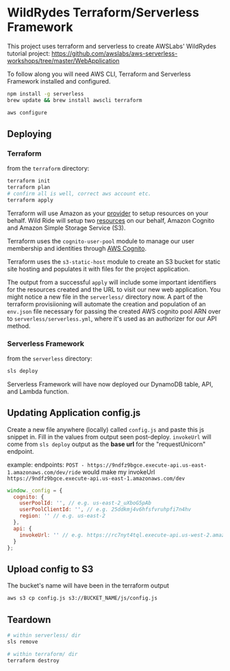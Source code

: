 # WildRydes Terraform/Serverless Framework

This project uses terraform and serverless to create AWSLabs' WildRydes tutorial project: https://github.com/awslabs/aws-serverless-workshops/tree/master/WebApplication

To follow along you will need AWS CLI, Terraform and Serverless Framework installed and configured.

```sh
npm install -g serverless
brew update && brew install awscli terraform

aws configure
```

## Deploying

### Terraform

from the `terraform` directory:

```sh
terraform init
terraform plan
# confirm all is well, correct aws account etc.
terraform apply
```

 Terraform will use Amazon as your [provider](https://www.terraform.io/docs/providers/) to setup resources on your behalf. Wild Ride will setup two [resources](https://www.terraform.io/docs/providers/aws/index.html) on our behalf, Amazon Cognito and Amazon Simple Storage Service (S3). 
 
Terraform uses the `cognito-user-pool` module to manage our user membership and identities through [AWS Cognito](https://aws.amazon.com/cognito/).
 
Terraform uses the `s3-static-host` module to create an S3 bucket for static site hosting and populates it with files for the project application.

The output from a successful `apply` will include some important identifiers for the resources created and the URL to visit our new web application. You might notice a new file in the `serverless/` directory now. A part of the terraform provisiioning will automate the creation and population of an `env.json` file necessary for passing the created AWS cognito pool ARN over to `serverless/serverless.yml`, where it's used as an authorizer for our API method.

### Serverless Framework

from the `serverless` directory:

```sh
sls deploy
```

Serverless Framework will have now deployed our DynamoDB table, API, and Lambda function.

## Updating Application config.js

Create a new file anywhere (locally) called `config.js` and paste this js snippet in. Fill in the values from output seen post-deploy. `invokeUrl` will come from `sls deploy` output as the **base url** for the "requestUnicorn" endpoint.

example:
endpoints:
`POST - https://9ndfz9bgce.execute-api.us-east-1.amazonaws.com/dev/ride` would make my invokeUrl `https://9ndfz9bgce.execute-api.us-east-1.amazonaws.com/dev`

```js
window._config = {
  cognito: {
    userPoolId: '', // e.g. us-east-2_uXboG5pAb
    userPoolClientId: '', // e.g. 25ddkmj4v6hfsfvruhpfi7n4hv
    region: '' // e.g. us-east-2
  },
  api: {
    invokeUrl: '' // e.g. https://rc7nyt4tql.execute-api.us-west-2.amazonaws.com/prod',
  }
};
```

## Upload config to S3

The bucket's name will have been in the terraform output

```sh
aws s3 cp config.js s3://BUCKET_NAME/js/config.js
```

## Teardown

```sh
# within serverless/ dir
sls remove

# within terraform/ dir
terraform destroy
```
